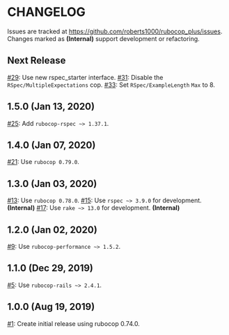 # CHANGELOG

Issues are tracked at https://github.com/roberts1000/rubocop_plus/issues. Changes marked as **(Internal)** support  development or refactoring.

## Next Release

[#29](../../issues/29): Use new rspec_starter interface.
[#31](../../issues/31): Disable the `RSpec/MultipleExpectations` cop.
[#33](../../issues/33): Set `RSpec/ExampleLength` `Max` to 8.

## 1.5.0 (Jan 13, 2020)

[#25](../../issues/25): Add `rubocop-rspec ~> 1.37.1`.

## 1.4.0 (Jan 07, 2020)

[#21](../../issues/21): Use `rubocop 0.79.0`.

## 1.3.0 (Jan 03, 2020)

[#13](../../issues/13): Use `rubocop 0.78.0`.
[#15](../../issues/15): Use `rspec ~> 3.9.0` for development. **(Internal)**
[#17](../../issues/17): Use `rake ~> 13.0` for development. **(Internal)**

## 1.2.0 (Jan 02, 2020)

[#9](../../issues/9): Use `rubocop-performance ~> 1.5.2`.

## 1.1.0 (Dec 29, 2019)

[#5](../../issues/5): Use `rubocop-rails ~> 2.4.1`.

## 1.0.0 (Aug 19, 2019)

[#1](../../issues/1): Create initial release using rubocop 0.74.0.

